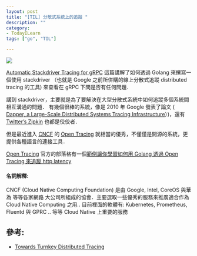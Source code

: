 ```yaml
---
layout: post
title: "[TIL] 分散式系統上的追蹤 "
description: ""
category: 
- TodayILearn
tags: ["go", "TIL"]

---
```


![](https://www.stackdriver.com/wp-content/uploads/2016/10/logo_stackdriver.svg)


[Automatic Stackdriver Tracing for gRPC](https://rakyll.org/grpc-trace/) 這篇講解了如何透過 Golang 來撰寫一個使用 stackdriver （也就是 Google 之前所併購的線上分散式追蹤 distributed tracing 的工具) 來查看在 gRPC 下問是否有任何問題．

講到 stackdriver，主要就是為了要解決在大型分散式系統中如何追蹤多個系統間相互溝通的問題． 有幾個很棒的系統，像是 2010 年 Google 發表了論文 ([ Dapper, a Large-Scale Distributed Systems Tracing Infrastructure](https://research.google.com/pubs/pub36356.html)）)，還有 [Twitter’s Zipkin](http://zipkin.io/) 也都是佼佼者． 


但是最近進入 [CNCF](http://cncf.io) 的 [Open Tracing](http://opentracing.io/) 就相當的優秀，不僅僅是開源的系統，更提供各種語言的連接工具．

[Open Tracing](http://opentracing.io/) 官方的部落格有一個[範例讓你學習如何用 Golang 透過 Open Tracing 來追蹤 http latency ](https://medium.com/opentracing/tracing-http-request-latency-in-go-with-opentracing-7cc1282a100a#.vi1v0ftnv)


#### 名詞解釋: 

CNCF (Cloud Native Computing Foundation) 是由 Google, Intel, CoreOS 與華為 等等各家網路 大公司所組成的協會．主要選取一些優秀的服務來推廣適合作為 Cloud Native Computing 之用.. 目前裡面的軟體有: Kubernetes, Prometheus, Fluentd 與 GPRC .. 等等 Cloud Native 上重要的服務

## 參考:

- [Towards Turnkey Distributed Tracing](https://medium.com/opentracing/towards-turnkey-distributed-tracing-5f4297d1736#.ykx5knqpe)